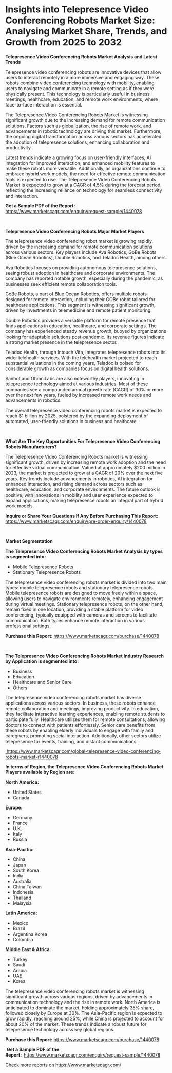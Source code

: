 <p><h1>Insights into Telepresence Video Conferencing Robots Market Size: Analysing Market Share, Trends, and Growth from 2025 to 2032</h1></p><p><strong>Telepresence Video Conferencing Robots Market Analysis and Latest Trends</strong></p>
<p><p>Telepresence video conferencing robots are innovative devices that allow users to interact remotely in a more immersive and engaging way. These robots combine video conferencing technology with mobility, enabling users to navigate and communicate in a remote setting as if they were physically present. This technology is particularly useful in business meetings, healthcare, education, and remote work environments, where face-to-face interaction is essential.</p><p>The Telepresence Video Conferencing Robots Market is witnessing significant growth due to the increasing demand for remote communication solutions. Factors such as globalization, the rise of remote work, and advancements in robotic technology are driving this market. Furthermore, the ongoing digital transformation across various sectors has accelerated the adoption of telepresence solutions, enhancing collaboration and productivity.</p><p>Latest trends indicate a growing focus on user-friendly interfaces, AI integration for improved interaction, and enhanced mobility features to make these robots more versatile. Additionally, as organizations continue to embrace hybrid work models, the need for effective remote communication tools is expected to rise. The Telepresence Video Conferencing Robots Market is expected to grow at a CAGR of 4.5% during the forecast period, reflecting the increasing reliance on technology for seamless connectivity and interaction.</p></p>
<p><strong>Get a Sample PDF of the Report:&nbsp;</strong> <a href="https://www.marketscagr.com/enquiry/request-sample/1440078?utm_campaign=2481&utm_medium=2&utm_source=Github&utm_content=ia&utm_term=27022025&utm_id=telepresence-video-conferencing-robots">https://www.marketscagr.com/enquiry/request-sample/1440078</a></p>
<p>&nbsp;</p>
<p><strong>Telepresence Video Conferencing Robots Major Market Players</strong></p>
<p><p>The telepresence video conferencing robot market is growing rapidly, driven by the increasing demand for remote communication solutions across various sectors. Key players include Ava Robotics, GoBe Robots (Blue Ocean Robotics), Double Robotics, and Teladoc Health, among others.</p><p>Ava Robotics focuses on providing autonomous telepresence solutions, seeing robust adoption in healthcare and corporate environments. The company has reported notable growth, especially during the pandemic, as businesses seek efficient remote collaboration tools.</p><p>GoBe Robots, a part of Blue Ocean Robotics, offers multiple robots designed for remote interaction, including their GOBe robot tailored for healthcare applications. This segment is witnessing significant growth, driven by investments in telemedicine and remote patient monitoring.</p><p>Double Robotics provides a versatile platform for remote presence that finds applications in education, healthcare, and corporate settings. The company has experienced steady revenue growth, buoyed by organizations looking for adaptable solutions post-pandemic. Its revenue figures indicate a strong market presence in the telepresence sector.</p><p>Teladoc Health, through Intouch Vita, integrates telepresence robots into its wider telehealth services. With the telehealth market projected to reach substantial valuations in the coming years, Teladoc is poised for considerable growth as companies focus on digital health solutions.</p><p>Sanbot and OhmniLabs are also noteworthy players, innovating in telepresence technology aimed at various industries. Most of these companies see a compounded annual growth rate (CAGR) of 30% or more over the next few years, fueled by increased remote work needs and advancements in robotics.</p><p>The overall telepresence video conferencing robots market is expected to reach $1 billion by 2025, bolstered by the expanding deployment of automated, user-friendly solutions in business and healthcare.</p></p>
<p>&nbsp;</p>
<p><strong>What Are The Key Opportunities For Telepresence Video Conferencing Robots Manufacturers?</strong></p>
<p><p>The Telepresence Video Conferencing Robots market is witnessing significant growth, driven by increasing remote work adoption and the need for effective virtual communication. Valued at approximately $200 million in 2023, the market is projected to grow at a CAGR of 20% over the next five years. Key trends include advancements in robotics, AI integration for enhanced interaction, and rising demand across sectors such as healthcare, education, and corporate environments. The future outlook is positive, with innovations in mobility and user experience expected to expand applications, making telepresence robots an integral part of hybrid work models.</p></p>
<p><strong>Inquire or Share Your Questions If Any Before Purchasing This Report:</strong> <a href="https://www.marketscagr.com/enquiry/pre-order-enquiry/1440078?utm_campaign=2481&utm_medium=2&utm_source=Github&utm_content=ia&utm_term=27022025&utm_id=telepresence-video-conferencing-robots">https://www.marketscagr.com/enquiry/pre-order-enquiry/1440078</a></p>
<p>&nbsp;</p>
<p><strong>Market Segmentation</strong></p>
<p><strong>The Telepresence Video Conferencing Robots Market Analysis by types is segmented into:</strong></p>
<p><ul><li>Mobile Telepresence Robots</li><li>Stationary Telepresence Robots</li></ul></p>
<p><p>The telepresence video conferencing robots market is divided into two main types: mobile telepresence robots and stationary telepresence robots. Mobile telepresence robots are designed to move freely within a space, allowing users to navigate environments remotely, enhancing engagement during virtual meetings. Stationary telepresence robots, on the other hand, remain fixed in one location, providing a stable platform for video conferencing, typically equipped with cameras and screens to facilitate communication. Both types enhance remote interaction in various professional settings.</p></p>
<p><strong>Purchase this Report:&nbsp;</strong><a href="https://www.marketscagr.com/purchase/1440078?utm_campaign=2481&utm_medium=2&utm_source=Github&utm_content=ia&utm_term=27022025&utm_id=telepresence-video-conferencing-robots">https://www.marketscagr.com/purchase/1440078</a></p>
<p>&nbsp;</p>
<p><strong>The Telepresence Video Conferencing Robots Market Industry Research by Application is segmented into:</strong></p>
<p><ul><li>Business</li><li>Education</li><li>Healthcare and Senior Care</li><li>Others</li></ul></p>
<p><p>The telepresence video conferencing robots market has diverse applications across various sectors. In business, these robots enhance remote collaboration and meetings, improving productivity. In education, they facilitate interactive learning experiences, enabling remote students to participate fully. Healthcare utilizes them for remote consultations, allowing doctors to connect with patients effortlessly. Senior care benefits from these robots by enabling elderly individuals to engage with family and caregivers, promoting social interaction. Additionally, other sectors utilize telepresence for events, training, and distant communications.</p></p>
<p><a href="https://www.marketscagr.com/global-telepresence-video-conferencing-robots-market-r1440078?utm_campaign=2481&utm_medium=2&utm_source=Github&utm_content=ia&utm_term=27022025&utm_id=telepresence-video-conferencing-robots">&nbsp;https://www.marketscagr.com/global-telepresence-video-conferencing-robots-market-r1440078</a></p>
<p><strong>In terms of Region, the Telepresence Video Conferencing Robots Market Players available by Region are:</strong></p>
<p>
    <p> <strong> North America: </strong>
        <ul>
            <li>United States</li>
            <li>Canada</li>
        </ul>
        </p> 
    <p> <strong> Europe: </strong>
        <ul>
            <li>Germany</li>
            <li>France</li>
            <li>U.K.</li>
            <li>Italy</li>
            <li>Russia</li>
        </ul>
        </p> 
    <p> <strong> Asia-Pacific: </strong>
        <ul>
            <li>China</li>
            <li>Japan</li>
            <li>South Korea</li>
            <li>India</li>
            <li>Australia</li>
            <li>China Taiwan</li>
            <li>Indonesia</li>
            <li>Thailand</li>
            <li>Malaysia</li>
        </ul>
        </p> 
    <p> <strong> Latin America: </strong>
        <ul>
            <li>Mexico</li>
            <li>Brazil</li>
            <li>Argentina Korea</li>
            <li>Colombia</li>
        </ul>
        </p> 
    <p> <strong> Middle East & Africa: </strong>
        <ul>
            <li>Turkey</li>
            <li>Saudi</li>
            <li>Arabia</li>
            <li>UAE</li>
            <li>Korea</li>
        </ul>
    </p>
    </p>
<p><p>The telepresence video conferencing robots market is witnessing significant growth across various regions, driven by advancements in communication technology and the rise in remote work. North America is anticipated to dominate the market, holding approximately 35% share, followed closely by Europe at 30%. The Asia-Pacific region is expected to grow rapidly, reaching around 25%, while China is projected to account for about 20% of the market. These trends indicate a robust future for telepresence technology across key global regions.</p></p>
<p><strong>Purchase this Report: </strong><a href="https://www.marketscagr.com/purchase/1440078?utm_campaign=2481&utm_medium=2&utm_source=Github&utm_content=ia&utm_term=27022025&utm_id=telepresence-video-conferencing-robots">https://www.marketscagr.com/purchase/1440078</a></p>
<p>&nbsp;<strong>Get a Sample PDF of the Report:&nbsp;&nbsp;</strong><a href="https://www.marketscagr.com/enquiry/request-sample/1440078?utm_campaign=2481&utm_medium=2&utm_source=Github&utm_content=ia&utm_term=27022025&utm_id=telepresence-video-conferencing-robots">https://www.marketscagr.com/enquiry/request-sample/1440078</a></p>
<p><strong></strong></p>
<p>Check more reports on <a href="https://www.marketscagr.com/?utm_campaign=2481&utm_medium=2&utm_source=Github&utm_content=ia&utm_term=27022025&utm_id=telepresence-video-conferencing-robots">https://www.marketscagr.com/</a></p>